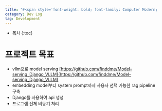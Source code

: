 ```yaml
---
title: "#<span style='font-weight: bold; font-family: Computer Modern;'>Django</span> #<span style='font-weight: bold; font-family: Computer Modern;'>VLLM</span> #<span style='font-weight: bold; font-family: Computer Modern;'>Asynchronous</span> : fully user-customizable RAG pipeline "
category: Dev Log
tag: Development
---
```








* 목차
{:toc}











# 프로젝트 목표
- vllm으로 model serving [https://github.com/finddme/Model-serving_Django_VLLM](https://github.com/finddme/Model-serving_Django_VLLM)
- embedding model부터 system prompt까지 사용자 선택 가능한 rag pipeline 구축
- Django를 사용하여 api 생성
- 프로그램 전체 비동기 처리
